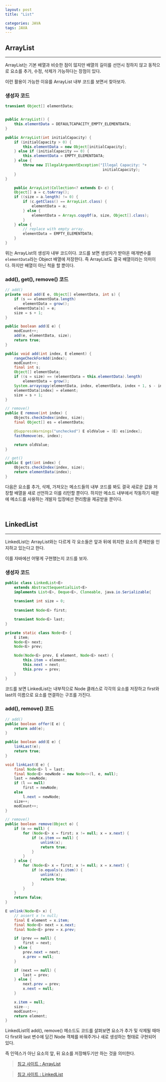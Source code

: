 ```yaml
---
layout: post
title: "List"

categories: JAVA
tags: JAVA
---
```


## ArrayList
***
ArrayList는 기본 배열과 비슷한 점이 많지만 배열의 길이를 선언시 정하지 않고 동적으로 요소를 추가, 수정, 삭제가 가능하다는 장점이 있다. 

이런 활용이 가능한 이유를 ArrayList 내부 코드를 보면서 찾아보자.

### 생성자 코드
```java
transient Object[] elementData;


public ArrayList() {
    this.elementData = DEFAULTCAPACITY_EMPTY_ELEMENTDATA;
}

public ArrayList(int initialCapacity) {
    if (initialCapacity > 0) {
        this.elementData = new Object[initialCapacity];
    } else if (initialCapacity == 0) {
        this.elementData = EMPTY_ELEMENTDATA;
    } else {
        throw new IllegalArgumentException("Illegal Capacity: "+
                                            initialCapacity);
    }
}

    public ArrayList(Collection<? extends E> c) {
    Object[] a = c.toArray();
    if ((size = a.length) != 0) {
        if (c.getClass() == ArrayList.class) {
            elementData = a;
        } else {
            elementData = Arrays.copyOf(a, size, Object[].class);
        }
    } else {
        // replace with empty array.
        elementData = EMPTY_ELEMENTDATA;
    }
}
```

위는 ArrayList의 생성자 내부 코드이다. 코드를 보면 생성자가 받아온 매개변수를 `elementData`라는 Object 배열에 저장한다. 즉 ArrayList도 결국 배열이라는 의미이다. 하지만 배열이 아닌 척을 할 뿐이다.

### add(), get(), remove() 코드
```java
// add()
private void add(E e, Object[] elementData, int s) {
    if (s == elementData.length)
        elementData = grow();
    elementData[s] = e;
    size = s + 1;
}

public boolean add(E e) {
    modCount++;
    add(e, elementData, size);
    return true;
}

public void add(int index, E element) {
    rangeCheckForAdd(index);
    modCount++;
    final int s;
    Object[] elementData;
    if ((s = size) == (elementData = this.elementData).length)
        elementData = grow();
    System.arraycopy(elementData, index, elementData, index + 1, s - index);
    elementData[index] = element;
    size = s + 1;
}

// remove()
public E remove(int index) {
    Objects.checkIndex(index, size);
    final Object[] es = elementData;

    @SuppressWarnings("unchecked") E oldValue = (E) es[index];
    fastRemove(es, index);

    return oldValue;
}

// get()
public E get(int index) {
    Objects.checkIndex(index, size);
    return elementData(index);
}
```
다음은 요소를 추가, 삭제, 가져오는 메소드들의 내부 코드를 봐도 결국 새로운 값을 저장할 배열을 새로 선언하고 이를 리턴할 뿐이다. 하지만 메소드 내부에서 작동하기 때문에 메소드를 사용하는 개발자 입장에선 편리함을 제공받을 뿐이다.

<br>

## LinkedList
***
LinkedList는 ArrayList와는 다르게 각 요소들은 앞과 뒤에 위치한 요소의 존재만을 인지하고 있는다고 한다.

이를 자바에선 어떻게 구현했는지 코드를 보자.

### 생성자 코드
```java
public class LinkedList<E>
    extends AbstractSequentialList<E>
    implements List<E>, Deque<E>, Cloneable, java.io.Serializable{
    
    transient int size = 0;
    
    transient Node<E> first;

    transient Node<E> last;
}

private static class Node<E> {
    E item;
    Node<E> next;
    Node<E> prev;

    Node(Node<E> prev, E element, Node<E> next) {
        this.item = element;
        this.next = next;
        this.prev = prev;
    }
}
```
코드를 보면 LinkedList는 내부적으로 Node 클래스로 각각의 요소를 저장하고 first와 last의 이름으로 요소를 연결하는 구조를 가진다.

### add(), remove() 코드
```java
// add()
public boolean offer(E e) {
    return add(e);
}

public boolean add(E e) {
    linkLast(e);
    return true;
}

void linkLast(E e) {
    final Node<E> l = last;
    final Node<E> newNode = new Node<>(l, e, null);
    last = newNode;
    if (l == null)
        first = newNode;
    else
        l.next = newNode;
    size++;
    modCount++;
}

// remove()
public boolean remove(Object o) {
    if (o == null) {
        for (Node<E> x = first; x != null; x = x.next) {
            if (x.item == null) {
                unlink(x);
                return true;
            }
        }
    } else {
        for (Node<E> x = first; x != null; x = x.next) {
            if (o.equals(x.item)) {
                unlink(x);
                return true;
            }
        }
    }
    return false;
}

E unlink(Node<E> x) {
    // assert x != null;
    final E element = x.item;
    final Node<E> next = x.next;
    final Node<E> prev = x.prev;

    if (prev == null) {
        first = next;
    } else {
        prev.next = next;
        x.prev = null;
    }

    if (next == null) {
        last = prev;
    } else {
        next.prev = prev;
        x.next = null;
    }

    x.item = null;
    size--;
    modCount++;
    return element;
}
```
LinkedList의 add(), remove() 메소드도 코드를 살펴보면 요소가 추가 및 삭제될 때마다 first와 last 변수에 담긴 Node 객체를 바꿔주거나 새로 생성하는 형태로 구현되어 있다. 

즉 인덱스가 아닌 요소의 앞, 뒤 요소를 저장해두기만 하는 것을 의미한다.

> [침고 사이트 : ArrayList](https://bepoz-study-diary.tistory.com/236?category=833599)

> [침고 사이트 : LinkedList](https://bepoz-study-diary.tistory.com/234?category=833599)
